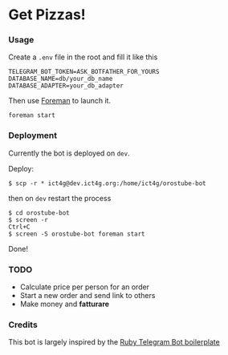 # Get Pizzas!

### Usage

Create a `.env` file in the root and fill it like this

```
TELEGRAM_BOT_TOKEN=ASK_BOTFATHER_FOR_YOURS
DATABASE_NAME=db/your_db_name
DATABASE_ADAPTER=your_db_adapter
```

Then use [Foreman](https://github.com/ddollar/foreman) to launch it.

```
foreman start
```

### Deployment

Currently the bot is deployed on `dev`.

Deploy:
```
$ scp -r * ict4g@dev.ict4g.org:/home/ict4g/orostube-bot
```

then on `dev` restart the process

```
$ cd orostube-bot
$ screen -r
Ctrl+C
$ screen -S orostube-bot foreman start
```

Done!

### TODO

* Calculate price per person for an order
* Start a new order and send link to others
* Make money and __fatturare__

### Credits

This bot is largely inspired by the [Ruby Telegram Bot boilerplate](https://github.com/MaximAbramchuck/ruby-telegram-bot-boilerplate)
